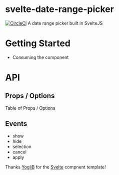 # svelte-date-range-picker

[![CircleCI](https://circleci.com/gh/onx2/svelte-date-range-picker/tree/master.svg?style=svg)](https://circleci.com/gh/onx2/svelte-date-range-picker/tree/master) A date range picker built in SvelteJS

# Getting Started

- Consuming the component

# API

## Props / Options

Table of Props / Options

## Events

- show
- hide
- selection
- cancel
- apply

Thanks [YogliB](https://github.com/YogliB/svelte-component-template) for the [Svelte](https://svelte.dev/) compnent template!
